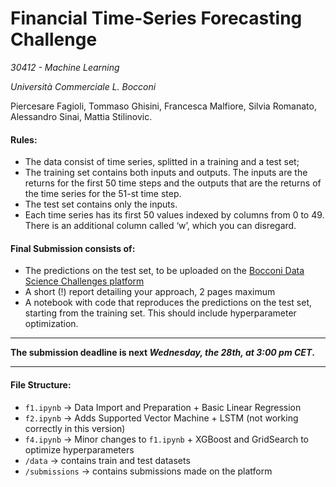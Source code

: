 # Financial Time-Series Forecasting Challenge
*30412 - Machine Learning*

*Università Commerciale L. Bocconi*

Piercesare Fagioli,
Tommaso Ghisini,
Francesca Malfiore,
Silvia Romanato,
Alessandro Sinai,
Mattia Stilinovic.

#### Rules:
- The data consist of time series, splitted in a training and a test set;
- The training set contains both inputs and outputs. The inputs are the returns for the first 50 time steps and the outputs that are the returns of the time series for the 51-st time step.
- The test set contains only the inputs.
- Each time series has its first 50 values indexed by columns from 0 to 49. There is an additional column called ‘w’, which you can disregard.

#### Final Submission consists of:
- The predictions on the test set, to be uploaded on the [Bocconi Data Science Challenges platform](http://data-science-challenges.unibocconi.it)
- A short (!) report detailing your approach, 2 pages maximum
- A notebook with code that reproduces the predictions on the
test set, starting from the training set. This should include hyperparameter optimization.

-----
**The submission deadline is next _Wednesday, the 28th, at 3:00 pm CET_.**

-----

#### File Structure:
- `f1.ipynb` -> Data Import and Preparation + Basic Linear Regression
- `f2.ipynb` -> Adds Supported Vector Machine + LSTM (not working correctly in this version)
- `f4.ipynb` -> Minor changes to `f1.ipynb` + XGBoost and GridSearch to optimize hyperparameters
- `/data` -> contains train and test datasets
- `/submissions` -> contains submissions made on the platform
